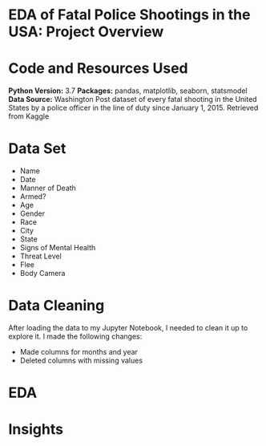 # EDA of Fatal Police Shootings in the USA: Project Overview

# Code and Resources Used
**Python Version:** 3.7
**Packages:** pandas, matplotlib, seaborn, statsmodel
**Data Source:** Washington Post dataset of every fatal shooting in the United States by a police officer in the line of duty since January 1, 2015. Retrieved from Kaggle

# Data Set
* Name
* Date
* Manner of Death
* Armed?
* Age
* Gender
* Race
* City
* State
* Signs of Mental Health
* Threat Level
* Flee
* Body Camera

# Data Cleaning
After loading the data to my Jupyter Notebook, I needed to clean it up to explore it. I made the following changes: 
* Made columns for months and year
* Deleted columns with missing values

# EDA


# Insights
